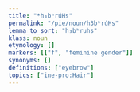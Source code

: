 ```yaml
---
title: "*h₃bʰrúHs"
permalink: "/pie/noun/h3bʰrúHs"
lemma_to_sort: "h₃bʰruhs"
klass: noun
etymology: []
markers: [["f", "feminine gender"]]
synonyms: []
definitions: ["eyebrow"]
topics: ["ine-pro:Hair"]
---
```

